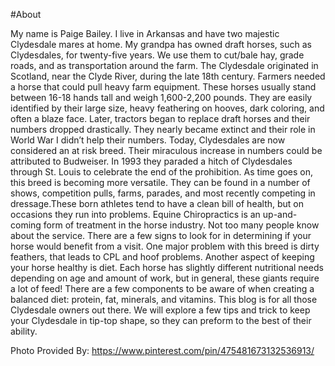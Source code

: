 #About 

My name is Paige Bailey. I live in Arkansas and have two majestic Clydesdale mares at home. My grandpa has owned draft horses, such as Clydesdales, for twenty-five years. We use them to cut/bale hay, grade roads, and as transportation around the farm. The Clydesdale originated in Scotland, near the Clyde River, during the late 18th century. Farmers needed a horse that could pull heavy farm equipment. These horses usually stand between 16-18 hands tall and weigh 1,600-2,200 pounds. They are easily identified by their large size, heavy feathering on hooves, dark coloring, and often a blaze face. Later, tractors began to replace draft horses and their numbers dropped drastically. They nearly became extinct and their role in World War I didn’t help their numbers. Today, Clydesdales are now considered an at risk breed. Their miraculous increase in numbers could be attributed to Budweiser. In 1993 they paraded a hitch of Clydesdales through St. Louis to celebrate the end of the prohibition. As time goes on, this breed is becoming more versatile. They can be found in a number of shows, competition pulls, farms, parades, and most recently competing in dressage.These born athletes tend to have a clean bill of health, but on occasions they run into problems. Equine Chiropractics is an up-and-coming form of treatment in the horse industry. Not too many people know about the service. There are a few signs to look for in determining if your horse would benefit from a visit. One major problem with this breed is dirty feathers, that leads to CPL and hoof problems. Another aspect of keeping your horse healthy is diet. Each horse has slightly different nutritional needs depending on age and amount of work, but in general, these giants require a lot of feed! There are a few components to be aware of when creating a balanced diet: protein, fat, minerals, and vitamins. This blog is for all those Clydesdale owners out there. We will explore a few tips and trick to keep your Clydesdale in tip-top shape, so they can preform to the best of their ability.

Photo Provided By: https://www.pinterest.com/pin/475481673132536913/

